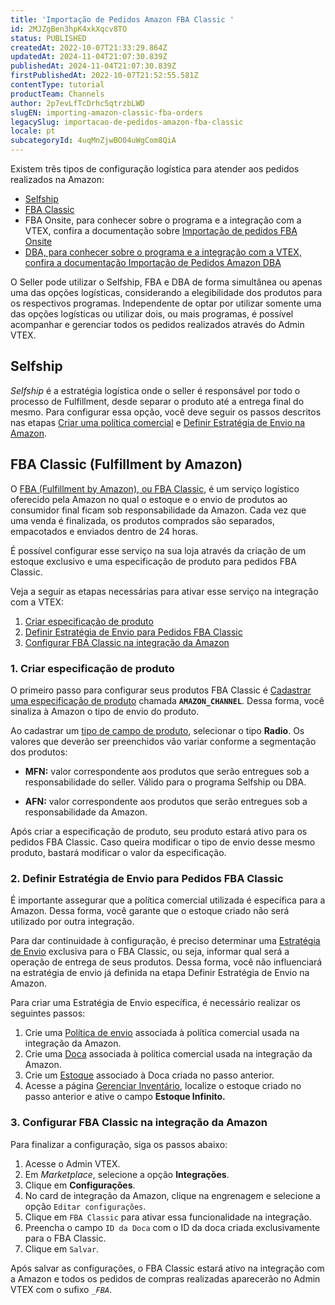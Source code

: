 ```yaml
---
title: 'Importação de Pedidos Amazon FBA Classic '
id: 2MJZgBen3hpK4xkXqcv8TO
status: PUBLISHED
createdAt: 2022-10-07T21:33:29.864Z
updatedAt: 2024-11-04T21:07:30.839Z
publishedAt: 2024-11-04T21:07:30.839Z
firstPublishedAt: 2022-10-07T21:52:55.581Z
contentType: tutorial
productTeam: Channels
author: 2p7evLfTcDrhc5qtrzbLWD
slugEN: importing-amazon-classic-fba-orders
legacySlug: importacao-de-pedidos-amazon-fba-classic
locale: pt
subcategoryId: 4uqMnZjwBO04uWgCom8QiA
---
```


Existem três tipos de configuração logística para atender aos pedidos realizados na Amazon:

  - [Selfship](#Selfship)
  - [FBA Classic](#FBA-Classic-Fulfillment-by-Amazon)
  - FBA Onsite, para conhecer sobre o programa e a integração com a VTEX, confira a documentação sobre [Importação de pedidos FBA Onsite](https://help.vtex.com/pt/tutorial/importacao-de-pedidos-amazon-fba-onsite--7gNpMDDchHo29fu3Sbvl1n)  
  - [DBA, para conhecer sobre o programa e a integração com a VTEX, confira a documentação Importação de Pedidos Amazon DBA](https://help.vtex.com/pt/tutorial/importacao-de-pedidos-amazon-dba--1um6EfKlALGsHzERbH7jig)  

O Seller pode utilizar o Selfship, FBA e DBA de forma simultânea ou apenas uma das opções logísticas, considerando a elegibilidade dos produtos para os respectivos programas. Independente de optar por utilizar somente uma das opções logísticas ou utilizar dois, ou mais programas, é possível acompanhar e gerenciar todos os pedidos realizados através do Admin VTEX.

## Selfship

_Selfship_ é a estratégia logística onde o seller é responsável por todo o processo de Fulfillment, desde separar o produto até a entrega final do mesmo. Para configurar essa opção, você deve seguir os passos descritos nas etapas [Criar uma política comercial](https://help.vtex.com/pt/tutorial/o-que-e-uma-politica-comercial--563tbcL0TYKEKeOY4IAgAE) e [Definir Estratégia de Envio na Amazon](https://help.vtex.com/pt/tracks/configurar-integracao-com-a-amazon--6sgd4Pagy3wNsWKBvmIFrP/37hdzaRUhJqRfXH1bIRXAa#definicao-da-estrategia-de-envio). 

## FBA Classic (Fulfillment by Amazon)

O [FBA (Fulfillment by Amazon), ou FBA Classic](https://venda.amazon.com.br/cresca/fba), é um serviço logístico oferecido pela Amazon no qual o estoque e o envio de produtos ao consumidor final ficam sob responsabilidade da Amazon. Cada vez que uma venda é finalizada, os produtos comprados são separados, empacotados e enviados dentro de 24 horas.

É possível configurar esse serviço na sua loja através da criação de um estoque exclusivo e uma especificação de produto para pedidos FBA Classic. 

Veja a seguir as etapas necessárias para ativar esse serviço na integração com a VTEX:

1. [Criar especificação de produto](#criar-especificacao-de-produto)
2. [Definir Estratégia de Envio para Pedidos FBA Classic](#definir-estrategia-de-envio-para-pedidos-fba-classic)
3. [Configurar FBA Classic na integração da Amazon](#configurar-fba-classic-na-integracao-da-amazon)

### 1. Criar especificação de produto

O primeiro passo para configurar seus produtos FBA Classic é [Cadastrar uma especificação de produto](https://help.vtex.com/pt/tutorial/cadastrar-especificacoes-ou-campos-de-produto--tutorials_106) chamada **`AMAZON_CHANNEL`**. Dessa forma, você sinaliza à Amazon o tipo de envio do produto.

Ao cadastrar um [tipo de campo de produto](https://help.vtex.com/pt/tutorial/cadastrar-especificacoes-ou-campos-de-produto--tutorials_106#tipos-de-campo-de-produto), selecionar o tipo __Radio__. Os valores que deverão ser preenchidos vão variar conforme a segmentação dos produtos:

- **MFN:** valor correspondente aos produtos que serão entregues sob a responsabilidade do seller. Válido para o programa Selfship ou DBA.

- **AFN:** valor correspondente aos produtos que serão entregues sob a responsabilidade da Amazon.

Após criar a especificação de produto, seu produto estará ativo para os pedidos FBA Classic. Caso queira modificar o tipo de envio desse mesmo produto, bastará modificar o valor da especificação.

### 2. Definir Estratégia de Envio para Pedidos FBA Classic

<div class = "alert alert-info">
É importante assegurar que a política comercial utilizada é específica para a Amazon. Dessa forma, você garante que o estoque criado não será utilizado por outra integração.
</div>

Para dar continuidade à configuração, é preciso determinar uma [Estratégia de Envio](https://help.vtex.com/pt/tutorial/estrategia-de-envio--58vLBDbjYVQzJ6rRc5QNz3) exclusiva para o FBA Classic, ou seja, informar qual será a operação de entrega de seus produtos. Dessa forma, você não influenciará na estratégia de envio já definida na etapa Definir Estratégia de Envio na Amazon.

Para criar uma Estratégia de Envio específica, é necessário realizar os seguintes passos:

1. Crie uma [Política de envio](https://help.vtex.com/pt/tutorial/politica-de-envio--tutorials_140#cadastrar-uma-politica-de-envio) associada à política comercial usada na integração da Amazon.
2. Crie uma [Doca](https://help.vtex.com/pt/tutorial/como-cadastrar-doca--7K3FultD8I2cuuA6iyGEiW) associada à política comercial usada na integração da Amazon.
3. Crie um [Estoque](https://help.vtex.com/pt/tutorial/gerenciar-estoque--tutorials_137) associado à Doca criada no passo anterior.
4. Acesse a página [Gerenciar Inventário](https://help.vtex.com/pt/tutorial/managing-stock-items--tutorials_139), localize o estoque criado no passo anterior e ative o campo **Estoque Infinito.**

### 3. Configurar FBA Classic na integração da Amazon

Para finalizar a configuração, siga os passos abaixo:

  1. Acesse o Admin VTEX.
  2. Em *Marketplace*, selecione a opção **Integrações**.
  3. Clique em **Configurações**.
  4. No card de integração da Amazon, clique na engrenagem <i class="fas fa-cog"></i> e selecione a opção `Editar configurações`.
  5. Clique em `FBA Classic` <i class="fas fa-toggle-on"></i> para ativar essa funcionalidade na integração.
  6. Preencha o campo `ID da Doca` com o ID da doca criada exclusivamente para o FBA Classic.
  7. Clique em `Salvar`.

Após salvar as configurações, o FBA Classic estará ativo na integração com a Amazon e todos os pedidos de compras realizadas aparecerão no Admin VTEX com o sufixo *`_FBA`*.
